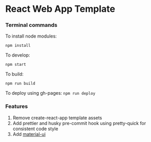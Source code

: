 # React Web App Template

### Terminal commands

To install node modules:

`npm install`

To develop:

`npm start`

To build:

`npm run build`

To deploy using gh-pages:
`npm run deploy`

### Features

1. Remove create-react-app template assets
2. Add prettier and husky pre-commit hook using pretty-quick for consistent code style
3. Add [material-ui](https://material-ui.com/getting-started/usage/)

